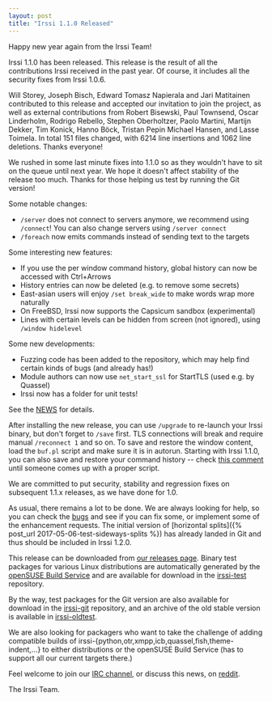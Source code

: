 ```yaml
---
layout: post
title: "Irssi 1.1.0 Released"
---
```


Happy new year again from the Irssi Team!

Irssi 1.1.0 has been released. This release is the result of all the
contributions Irssi received in the past year. Of course, it includes
all the security fixes from Irssi 1.0.6.

Will Storey, Joseph Bisch, Edward Tomasz Napierala and Jari Matitainen
contributed to this release and accepted our invitation to join the
project, as well as external contributions from Robert Bisewski, Paul
Townsend, Oscar Linderholm, Rodrigo Rebello, Stephen Oberholtzer,
Paolo Martini, Martijn Dekker, Tim Konick, Hanno Böck, Tristan Pepin
Michael Hansen, and Lasse Toimela. In total 151 files changed, with
6214 line insertions and 1062 line deletions.  Thanks everyone!

We rushed in some last minute fixes into 1.1.0 so as they wouldn't
have to sit on the queue until next year. We hope it doesn't affect
stability of the release too much. Thanks for those helping us test by
running the Git version!

Some notable changes:

 - `/server` does not connect to servers anymore, we recommend using `/connect`! You can also change servers using `/server connect`
 - `/foreach` now emits commands instead of sending text to the targets

Some interesting new features:

 - If you use the per window command history, global history can now be accessed with Ctrl+Arrows
 - History entries can now be deleted (e.g. to remove some secrets)
 - East-asian users will enjoy `/set break_wide` to make words wrap more naturally
 - On FreeBSD, Irssi now supports the Capsicum sandbox (experimental)
 - Lines with certain levels can be hidden from screen (not ignored), using `/window hidelevel`

Some new developments:

 - Fuzzing code has been added to the repository, which may help find certain kinds of bugs (and already has!)
 - Module authors can now use `net_start_ssl` for StartTLS (used e.g. by Quassel)
 - Irssi now has a folder for unit tests!

See the [NEWS](//raw.githubusercontent.com/irssi/irssi/1.1.0/NEWS) for
details.

After installing the new release, you can use `/upgrade` to re-launch
your Irssi binary, but don't forget to `/save` first. TLS connections
will break and require manual `/reconnect 1` and so on. To save and
restore the window content, load the `buf.pl` script and make sure it
is in autorun. Starting with Irssi 1.1.0, you can also save and
restore your command history -- check [this
comment](//github.com/irssi/irssi/pull/762#issuecomment-334609440)
until someone comes up with a proper script.

We are committed to put security, stability and regression fixes on
subsequent 1.1.x releases, as we have done for 1.0.

As usual, there remains a lot to be done. We are always looking for
help, so you can check the [bugs](//github.com/irssi/irssi/labels/bug)
and see if you can fix some, or implement some of the enhancement
requests. The initial version of [horizontal splits]({% post_url
2017-05-06-test-sideways-splits %}) has already landed in Git and thus
should be included in Irssi 1.2.0.

This release can be downloaded from [our releases
page](https://github.com/irssi/irssi/releases). Binary test packages
for various Linux distributions are automatically generated by the
[openSUSE Build Service](https://build.opensuse.org/) and are
available for download in the
[irssi-test](https://software.opensuse.org/download.html?project=home:ailin_nemui:irssi-test;package=irssi)
repository.

By the way, test packages for the Git version are also available for
download in the
[irssi-git](https://software.opensuse.org/download.html?project=home:ailin_nemui:irssi-test;package=irssi-git)
repository, and an archive of the old stable version is available in
[irssi-oldtest](https://software.opensuse.org/download.html?project=home:ailin_nemui:irssi-oldtest;package=irssi).

We are also looking for packagers who want to take the challenge of
adding compatible builds of
irssi-{python,otr,xmpp,icb,quassel,fish,theme-indent,...} to either
distributions or the openSUSE Build Service (has to support all our
current targets there.)

Feel welcome to join our [IRC channel](/support/irc), or discuss this
news, on
[reddit](https://www.reddit.com/r/linux/comments/7qq1lt/irssi_110_released/).

The Irssi Team.
